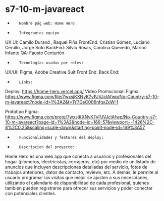 # s7-10-m-javareact


-        Nombre pág web: Home Hero
-        Integrantes equipo
UX UI: Camilo Durand , Raquel Piña
FrontEnd: Cristian Gómez, Luciano Cerullo, Jorge Soto
BackEnd: Silvio Rosas, Carolina Quevedo, Marlon Infante
QA: Fausto Centurión


-        Tecnologías usadas por roles:
UX/UI: Figma, Adobe Creative Suit
Front End:
Back End:


-        Links:
Deploy: https://home-hero.vercel.app/
Video Promocional:
Figma: https://www.figma.com/file/7wxsjKXNyK7vPJVJclAfwp/No-Country-s7-10-m-javareact?node-id=1%3A2&t=1Y7GsC006nfgxZoW-1

 Prototipo Figma: https://www.figma.com/proto/7wxsjKXNyK7vPJVJclAfwp/No-Country-s7-10-m-javareact?page-id=1%3A2&node-id=169-57&viewport=-1426%2C-8%2C0.25&scaling=scale-down&starting-point-node-id=169%3A57


-        Funcionalidades y features del deploy:
 
-        Descripcion del proyecto:

 Home Hero es una web app que conecta a usuarios y profesionales del hogar (plomeros, electricistas, cerrajeros, etc) por medio de un listado de anuncios que incluyen descripciones detalladas del servicio, fotos de trabajos anteriores, datos de contacto, reviews, etc. A demás, le permite al usuario programar las visitas que mejor se ajusten a sus necesidades, utilizando el calendario de disponibilidad de cada profesional, quienes también pueden registrarse para ofrecer sus servicios y poder conectar con potenciales clientes.
